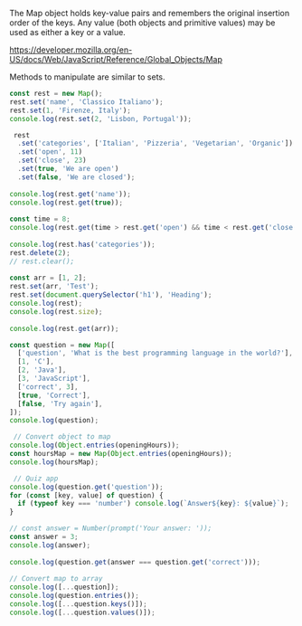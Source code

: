The Map object holds key-value pairs and remembers the original insertion order of the keys. Any value (both objects and primitive values) may be used as either a key or a value.

https://developer.mozilla.org/en-US/docs/Web/JavaScript/Reference/Global_Objects/Map 

Methods to manipulate are similar to sets.

```javascript
const rest = new Map();
rest.set('name', 'Classico Italiano');
rest.set(1, 'Firenze, Italy');
console.log(rest.set(2, 'Lisbon, Portugal'));

 rest
  .set('categories', ['Italian', 'Pizzeria', 'Vegetarian', 'Organic'])
  .set('open', 11)
  .set('close', 23)
  .set(true, 'We are open')
  .set(false, 'We are closed');
 
console.log(rest.get('name'));
console.log(rest.get(true));
 
const time = 8;
console.log(rest.get(time > rest.get('open') && time < rest.get('close')));
 
console.log(rest.has('categories'));
rest.delete(2);
// rest.clear();
 
const arr = [1, 2];
rest.set(arr, 'Test');
rest.set(document.querySelector('h1'), 'Heading');
console.log(rest);
console.log(rest.size);
 
console.log(rest.get(arr));

const question = new Map([
  ['question', 'What is the best programming language in the world?'],
  [1, 'C'],
  [2, 'Java'],
  [3, 'JavaScript'],
  ['correct', 3],
  [true, 'Correct'],
  [false, 'Try again'],
]);
console.log(question);

 // Convert object to map
console.log(Object.entries(openingHours));
const hoursMap = new Map(Object.entries(openingHours));
console.log(hoursMap);

 // Quiz app
console.log(question.get('question'));
for (const [key, value] of question) {
  if (typeof key === 'number') console.log(`Answer${key}: ${value}`);
}

// const answer = Number(prompt('Your answer: '));
const answer = 3;
console.log(answer);
 
console.log(question.get(answer === question.get('correct')));
 
// Convert map to array
console.log([...question]);
console.log(question.entries());
console.log([...question.keys()]);
console.log([...question.values()]);
```

